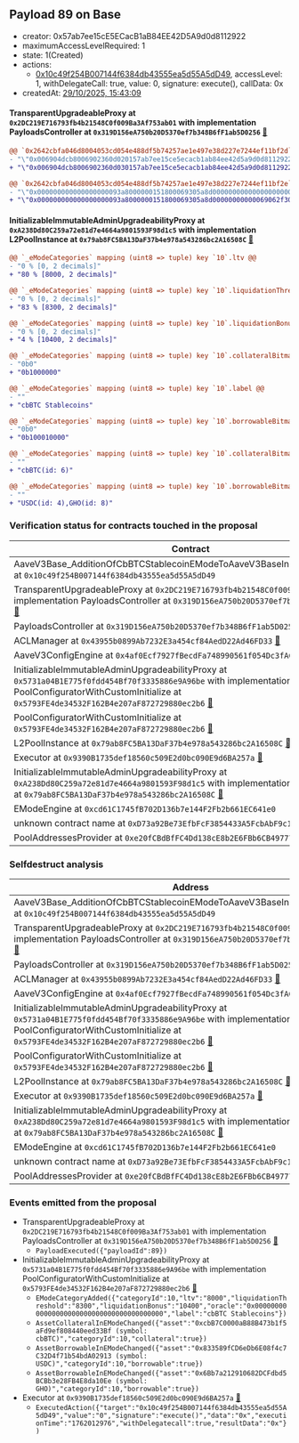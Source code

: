 ## Payload 89 on Base

- creator: 0x57ab7ee15cE5ECacB1aB84EE42D5A9d0d8112922
- maximumAccessLevelRequired: 1
- state: 1(Created)
- actions:
  - [0x10c49f254B007144f6384db43555ea5d55A5dD49](https://basescan.org/address/0x10c49f254B007144f6384db43555ea5d55A5dD49), accessLevel: 1, withDelegateCall: true, value: 0, signature: execute(), callData: 0x
- createdAt: [29/10/2025, 15:43:09](https://basescan.org/tx/0xaf10e8865902efb7c7f3664b3158f0118fd44e34c980a49cfd90e989265cebd8)

#### TransparentUpgradeableProxy at `0x2DC219E716793fb4b21548C0f009Ba3Af753ab01` with implementation PayloadsController at `0x319D156eA750b20D5370ef7b348B6fF1ab5D0256` [:ghost:](https://github.com/bgd-labs/aave-address-book  "GovernanceV3Base.PAYLOADS_CONTROLLER")

```diff
@@ `0x2642cbfa046d8004053cd054e488df5b74257ae1e497e38d227e7244ef11bf2d` raw  @@
- "\"0x006904dcb8006902360d020157ab7ee15ce5ecacb1ab84ee42d5a9d0d8112922\""
+ "\"0x006904dcb8006902360d030157ab7ee15ce5ecacb1ab84ee42d5a9d0d8112922\""

@@ `0x2642cbfa046d8004053cd054e488df5b74257ae1e497e38d227e7244ef11bf2e` raw  @@
- "\"0x000000000000000000093a8000000151800069305a8d00000000000000000000\""
+ "\"0x000000000000000000093a8000000151800069305a8d00000000000069062f30\""

```
#### InitializableImmutableAdminUpgradeabilityProxy at `0xA238Dd80C259a72e81d7e4664a9801593F98d1c5` with implementation L2PoolInstance at `0x79ab8FC5BA13DaF37b4e978a543286bc2A16508C` [:ghost:](https://github.com/bgd-labs/aave-address-book  "AaveV3Base.POOL")

```diff
@@ `_eModeCategories` mapping (uint8 => tuple) key `10`.ltv @@
- "0 % [0, 2 decimals]"
+ "80 % [8000, 2 decimals]"

@@ `_eModeCategories` mapping (uint8 => tuple) key `10`.liquidationThreshold @@
- "0 % [0, 2 decimals]"
+ "83 % [8300, 2 decimals]"

@@ `_eModeCategories` mapping (uint8 => tuple) key `10`.liquidationBonus @@
- "0 % [0, 2 decimals]"
+ "4 % [10400, 2 decimals]"

@@ `_eModeCategories` mapping (uint8 => tuple) key `10`.collateralBitmap @@
- "0b0"
+ "0b1000000"

@@ `_eModeCategories` mapping (uint8 => tuple) key `10`.label @@
- ""
+ "cbBTC Stablecoins"

@@ `_eModeCategories` mapping (uint8 => tuple) key `10`.borrowableBitmap @@
- "0b0"
+ "0b100010000"

@@ `_eModeCategories` mapping (uint8 => tuple) key `10`.collateralBitmap_decoded @@
- ""
+ "cbBTC(id: 6)"

@@ `_eModeCategories` mapping (uint8 => tuple) key `10`.borrowableBitmap_decoded @@
- ""
+ "USDC(id: 4),GHO(id: 8)"

```
### Verification status for contracts touched in the proposal

| Contract | Status |
|---------|------------|
| AaveV3Base_AdditionOfCbBTCStablecoinEModeToAaveV3BaseInstance_20251007 at `0x10c49f254B007144f6384db43555ea5d55A5dD49` | Contract |
| TransparentUpgradeableProxy at `0x2DC219E716793fb4b21548C0f009Ba3Af753ab01` with implementation PayloadsController at `0x319D156eA750b20D5370ef7b348B6fF1ab5D0256` [:ghost:](https://github.com/bgd-labs/aave-address-book  "GovernanceV3Base.PAYLOADS_CONTROLLER") | Contract |
| PayloadsController at `0x319D156eA750b20D5370ef7b348B6fF1ab5D0256` | Contract |
| ACLManager at `0x43955b0899Ab7232E3a454cf84AedD22Ad46FD33` [:ghost:](https://github.com/bgd-labs/aave-address-book  "AaveV3Base.ACL_MANAGER") | Contract |
| AaveV3ConfigEngine at `0x4af0Ecf7927fBecdFa748990561f054Dc3fACa71` [:ghost:](https://github.com/bgd-labs/aave-address-book  "AaveV3Base.CONFIG_ENGINE") | Contract |
| InitializableImmutableAdminUpgradeabilityProxy at `0x5731a04B1E775f0fdd454Bf70f3335886e9A96be` with implementation PoolConfiguratorWithCustomInitialize at `0x5793FE4de34532F162B4e207aF872729880ec2b6` [:ghost:](https://github.com/bgd-labs/aave-address-book  "AaveV3Base.POOL_CONFIGURATOR") | Contract |
| PoolConfiguratorWithCustomInitialize at `0x5793FE4de34532F162B4e207aF872729880ec2b6` [:ghost:](https://github.com/bgd-labs/aave-address-book  "AaveV3Base.POOL_CONFIGURATOR_IMPL") | Contract |
| L2PoolInstance at `0x79ab8FC5BA13DaF37b4e978a543286bc2A16508C` [:ghost:](https://github.com/bgd-labs/aave-address-book  "AaveV3Base.POOL_IMPL") | Contract |
| Executor at `0x9390B1735def18560c509E2d0bc090E9d6BA257a` [:ghost:](https://github.com/bgd-labs/aave-address-book  "AaveV3Base.ACL_ADMIN") | Contract |
| InitializableImmutableAdminUpgradeabilityProxy at `0xA238Dd80C259a72e81d7e4664a9801593F98d1c5` with implementation L2PoolInstance at `0x79ab8FC5BA13DaF37b4e978a543286bc2A16508C` [:ghost:](https://github.com/bgd-labs/aave-address-book  "AaveV3Base.POOL") | Contract |
| EModeEngine at `0xcd61C1745fB702D136b7e144F2Fb2b661EC641e0` | Contract |
| unknown contract name at `0xD73a92Be73EfbFcF3854433A5FcbAbF9c1316073` | EOA |
| PoolAddressesProvider at `0xe20fCBdBfFC4Dd138cE8b2E6FBb6CB49777ad64D` [:ghost:](https://github.com/bgd-labs/aave-address-book  "AaveV3Base.POOL_ADDRESSES_PROVIDER") | Contract |

### Selfdestruct analysis

| Address | Result |
|---------|------------|
| AaveV3Base_AdditionOfCbBTCStablecoinEModeToAaveV3BaseInstance_20251007 at `0x10c49f254B007144f6384db43555ea5d55A5dD49` | DelegateCall |
| TransparentUpgradeableProxy at `0x2DC219E716793fb4b21548C0f009Ba3Af753ab01` with implementation PayloadsController at `0x319D156eA750b20D5370ef7b348B6fF1ab5D0256` [:ghost:](https://github.com/bgd-labs/aave-address-book  "GovernanceV3Base.PAYLOADS_CONTROLLER") | DelegateCall |
| PayloadsController at `0x319D156eA750b20D5370ef7b348B6fF1ab5D0256` | Safe |
| ACLManager at `0x43955b0899Ab7232E3a454cf84AedD22Ad46FD33` [:ghost:](https://github.com/bgd-labs/aave-address-book  "AaveV3Base.ACL_MANAGER") | Safe |
| AaveV3ConfigEngine at `0x4af0Ecf7927fBecdFa748990561f054Dc3fACa71` [:ghost:](https://github.com/bgd-labs/aave-address-book  "AaveV3Base.CONFIG_ENGINE") | DelegateCall |
| InitializableImmutableAdminUpgradeabilityProxy at `0x5731a04B1E775f0fdd454Bf70f3335886e9A96be` with implementation PoolConfiguratorWithCustomInitialize at `0x5793FE4de34532F162B4e207aF872729880ec2b6` [:ghost:](https://github.com/bgd-labs/aave-address-book  "AaveV3Base.POOL_CONFIGURATOR") | DelegateCall |
| PoolConfiguratorWithCustomInitialize at `0x5793FE4de34532F162B4e207aF872729880ec2b6` [:ghost:](https://github.com/bgd-labs/aave-address-book  "AaveV3Base.POOL_CONFIGURATOR_IMPL") | DelegateCall |
| L2PoolInstance at `0x79ab8FC5BA13DaF37b4e978a543286bc2A16508C` [:ghost:](https://github.com/bgd-labs/aave-address-book  "AaveV3Base.POOL_IMPL") | DelegateCall |
| Executor at `0x9390B1735def18560c509E2d0bc090E9d6BA257a` [:ghost:](https://github.com/bgd-labs/aave-address-book  "AaveV3Base.ACL_ADMIN") | DelegateCall |
| InitializableImmutableAdminUpgradeabilityProxy at `0xA238Dd80C259a72e81d7e4664a9801593F98d1c5` with implementation L2PoolInstance at `0x79ab8FC5BA13DaF37b4e978a543286bc2A16508C` [:ghost:](https://github.com/bgd-labs/aave-address-book  "AaveV3Base.POOL") | DelegateCall |
| EModeEngine at `0xcd61C1745fB702D136b7e144F2Fb2b661EC641e0` | Safe |
| unknown contract name at `0xD73a92Be73EfbFcF3854433A5FcbAbF9c1316073` | EOA |
| PoolAddressesProvider at `0xe20fCBdBfFC4Dd138cE8b2E6FBb6CB49777ad64D` [:ghost:](https://github.com/bgd-labs/aave-address-book  "AaveV3Base.POOL_ADDRESSES_PROVIDER") | DelegateCall |

### Events emitted from the proposal

- TransparentUpgradeableProxy at `0x2DC219E716793fb4b21548C0f009Ba3Af753ab01` with implementation PayloadsController at `0x319D156eA750b20D5370ef7b348B6fF1ab5D0256` [:ghost:](https://github.com/bgd-labs/aave-address-book  "GovernanceV3Base.PAYLOADS_CONTROLLER")
  - `PayloadExecuted({"payloadId":89})`
- InitializableImmutableAdminUpgradeabilityProxy at `0x5731a04B1E775f0fdd454Bf70f3335886e9A96be` with implementation PoolConfiguratorWithCustomInitialize at `0x5793FE4de34532F162B4e207aF872729880ec2b6` [:ghost:](https://github.com/bgd-labs/aave-address-book  "AaveV3Base.POOL_CONFIGURATOR")
  - `EModeCategoryAdded({"categoryId":10,"ltv":"8000","liquidationThreshold":"8300","liquidationBonus":"10400","oracle":"0x0000000000000000000000000000000000000000","label":"cbBTC Stablecoins"})`
  - `AssetCollateralInEModeChanged({"asset":"0xcbB7C0000aB88B473b1f5aFd9ef808440eed33Bf (symbol: cbBTC)","categoryId":10,"collateral":true})`
  - `AssetBorrowableInEModeChanged({"asset":"0x833589fCD6eDb6E08f4c7C32D4f71b54bdA02913 (symbol: USDC)","categoryId":10,"borrowable":true})`
  - `AssetBorrowableInEModeChanged({"asset":"0x6Bb7a212910682DCFdbd5BCBb3e28FB4E8da10Ee (symbol: GHO)","categoryId":10,"borrowable":true})`
- Executor at `0x9390B1735def18560c509E2d0bc090E9d6BA257a` [:ghost:](https://github.com/bgd-labs/aave-address-book  "AaveV3Base.ACL_ADMIN")
  - `ExecutedAction({"target":"0x10c49f254B007144f6384db43555ea5d55A5dD49","value":"0","signature":"execute()","data":"0x","executionTime":"1762012976","withDelegatecall":true,"resultData":"0x"})`
